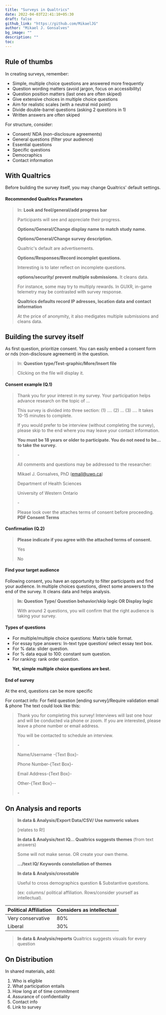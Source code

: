 ```yaml
---
title: "Surveys in Qualtrics"
date: 2022-04-03T22:41:10+05:30
draft: false
github_link: "https://github.com/MikaelJG"
author: "Mikael J. Gonsalves"
bg_image: ""
description: ""
toc: 
---
```


## Rule of thumbs

In creating surveys, remember:

* Simple, multiple choice questions are answered more frequently
* Question wording matters (avoid jargon, focus on accessibility)
* Question position matters (last ones are often skiped)
* Give extensive choices in multiple choice questions
* Aim for realistic scales (with a neutral mid point)
* Divide double-barrel questions (asking 2 questions in 1)
* Written answers are often skiped

For structure, consider:

* Consent/ NDA (non-disclosure agreements)
* General questions (filter your audience)
* Essential questions
* Specific questions
* Democraphics
* Contact information

## With Qualtrics

Before building the survey itself, you may change Qualtrics' default settings.

#### Recommended Qualtrics Parameters

> In: **Look and feel/general/add progress bar** </p>
> Participants will see and appreciate their progress.</p>
> **Options/General/Change display name to match study name.** </p>
> **Options/General/Change survey description.** </p>
> Qualtric's default are advertisements.</p>
> **Options/Responses/Record incomplet questions.** </p> 
> Interesting is to later reflect on incomplete questions.</p>
> **options/security/ prevent multiple submissions.** It cleans data. </p>
> For instance, some may try to multiply rewards. In GUXR, in-game telemetry may be contrasted with survey response. </p>
> **Qualtrics defaults record IP adresses, location data and contact information** </p>
> At the price of anonymity, it also medigates multiple submissions and cleans data.

## Building the survey itself

As first question, prioritize consent. You can easily embed a consent form or nds (non-disclosure agreement) in the question.
> In: **Question type/Test-graphic/More/Insert file** </p>
> Clicking on the file will display it.

#### Consent example (Q.1)

> Thank you for your interest in my survey. Your participation helps advance research on the topic of ...</p>
> This survey is divided into three section: (1) .... (2) ... (3) .... It takes 10-15 minutes to complete.</p>
> If you would prefer to be interview (without completing the survey), please skip to the end where you may leave your contact information.</p>
> **You must be 18 years or older to participate. You do not need to be... to take the survey.** </p>
> -</p>
> All comments and questions may be addressed to the researcher:</p>
> Mikael J. Gonsalves, PhD (email@uwo.ca)</p>
> Department of Health Sciences</p>
> University of Western Ontario</p>
> -</p>
> Please look over the attaches terms of consent before proceeding. **PDF Consent Terms**

#### Confirmation (Q.2)

> **Please indicate if you agree with the attached terms of consent.** </p>
> Yes</p>
> No </p>

#### Find your target audience

Following consent, you have an opportunity to filter participants and find your audience. In multiple choices questions, direct some answers to the end of the survey. It cleans data and helps analysis.

> **In: Question Type/ Question behavior/skip logic OR Display logic** </p>
> With around 2 questions, you will confirm that the right audience is taking your survey.

#### Types of questions

* For multiple/multiple choice questions: Matrix table format. 
* For essay type answers: In-text type question/ select essay text box.
* For % data: slider question.
* For % data equal to 100: constant sum question.
* For ranking: rank order question.</p>
**Yet, simple multiple choice questions are best.**

#### End of survey

At the end, questions can be more specific

For contact info: For field question [ending survey]/Require validation email & phone
The text could look like this:

> Thank you for completing this survey! Interviews will last one hour and will be conducted via phone or zoom. If you are interested, please leave a phone number or email address.</p>
> You will be contacted to schedule an interview.</p>
> -</p>
> Name/Username -{Text Box}-</p>
> Phone Number-{Text Box}-</p>
> Email Address-{Text Box}-</p>
> Other-{Text Box}--</p>
> -</p>

## On Analysis and reports

> **In data & Analysis/Export Data/CSV/ Use numveric values**</p> [relates to R!] </p>
> **In data & Analysis/text IQ... Qualtrics suggests themes** (from text answers)</p>
> Some will not make sense. OR create your own theme. </p>
> **.../text IQ/ Keywords constellation of themes**</p>
> **In data & Analysis/crosstable**</p>
> Useful to cross demographics question & Substantive questions.</p>
> (ex: columns/ political affiliation. Rows/consider yourself as intellectual).

   | Political Affiliation  | Considers as intellectual |
   | ----- | --- |
   | Very conservative  | 80%  |
   | Liberal | 30%  |
</p>

> **In data & Analysis/reports** Qualtrics suggests visuals for every question

## On Distribution

In shared materials, add: 
1. Who is eligible
2. What participation entails
3. How long at of time commitment
4. Assurance of confidentiality
5. Contact info
6. Link to survey

